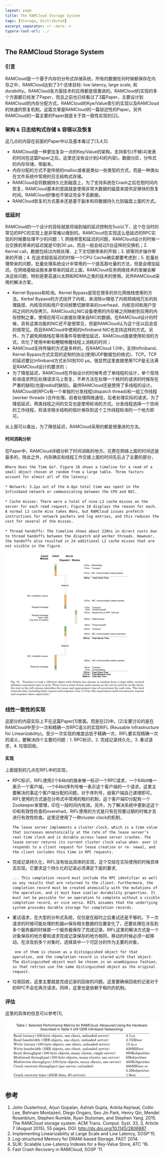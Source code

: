 ```yaml
---
layout: page
title: The RAMCloud Storage System
tags: [Storage, Distributed]
excerpt_separator: <!--more-->
typora-root-url: ../
---
```


## The RAMCloud Storage System 

### 引言

  RAMCloud是一个基于内存的分布式存储系统，所有的数据任何时候都保存在内存之中，RAMCloud达到了3个总体目标: low latency, large scale, 和 durability。RAMCloud各方面技术的应用都是很激进的。RAMCloud的实现的多个方面都已经发了Paper，而且之前也已经看过了3篇Paper，主要设计到RAMCloud的内存分配方式，RAMCloud的Kye/Value索引的实现以及RAMCloud的快速的恢复机制。这篇文章是RAMCloud的一篇综述性的Paper。另外RAMCloud的一篇主要的Paper就是关于其一致性实现的[2]。

### 架构 & 日志结构式存储 & 容错以及恢复

 这几点的内容在前面的Paper中以及基本看过了[3,4,5].

* RAMCloud是一种更加复杂一点的Key/Value的架构，支持索引(不够[4]发表的时间在这篇Paper之后，这里还没有设计到[4]的内容)。数据分区，分布式的内存存储，带副本。
* 内存分配的方式不是传统的malloc或者是类似一些类型的方式，而是一种类似在文件系统中常用的日志结构式存储。
* RAMCloud会将数据持久化到磁盘上，为了支持系统在Crash之后在短时间内恢复，RAMCloud基本的思路就是使用非常大数据的磁盘来提供足够快的恢复时间。RAMCloud好像也不保证完全不丢数据。
* RAMCloud恢复的方式基本还是基于副本和将数据持久化到磁盘上面的方式。

### 低延时

  RAMCloud的一个设计的目标就是将端到端的延迟控制在5us以下，这个在当时的常见的RPC的实现上是非常难以做到的。RAMCloud在实现这么低延迟的RPC实现的时候要处理不少的问题：1. 网络带宽和延迟的问题，RAMCloud设计的时候一台交换机带来的延迟就是10到30 μs，而且一般会经过5台这样的交换机；2. Kernel call，数据包经过内核处理、上下文切换带来的开销；3. 锁等同步操作带来的开销；4. 在追求超低延迟的时候一个CPU Cache确实都要考虑到；5. 批量处理带来的问题，批量处理系统设计中常用的一个提高吞吐量的方法，但是会增加延迟。在网络基础设施本身带来的延迟上面，RAMCloud任务网络技术的发展会解决这些问题，特别是更高速以太网和RDMA之类的技术的使用。另外RAMCloud采用的解决方案，

* Kernel Bypass和轮询。Kernel Bypass是现在很多的优化网络栈使用的方法。Kerbel Bypass的方式绕开了内核，来消除or降低了内核网络栈冗长的处理路径、内核空间和用户空间频繁切换带来的overhead、内核空间和用户空间之间的内存拷贝。RAMCloud让NIC设备使用的内存被之间映射到应用的内存控制之重，使得应用可以直接处理来自NIC的数据。在RAMCloud设计的时候，具有这类功能的NIC还不是很常见，但是RAMCloud认为这个在以后会变的很常见。而且RAMCloud中使用的Infiniband NIC也支持这样的方式。另外，为了避免网络栈在等待事件导致增加延迟，RAMCloud直接使用轮询的方式，优化了使用中断和睡眠唤醒线程上消耗的时间；
* RAMCloud支持传输的方式是多样的，在RAMCloud 1.0中，支持Infiniband、Kernel Bypass方式实现的定制的协议(使用UDP数据包的格式)、TCP。TCP的延迟要比Infiniband方式长50到100 μs。很显然这里直接使用TCP是无法满足RAMCloud设计的要求的；
* 为了降低延迟，RAMCloud在开始设计的时候考虑了单线程的设计，单个现场轮询请求然后处理请求马上恢复。不养方法在处理一个耗时的请求的时候存在严重的缺陷(也是redis的缺陷)。最终RAMCloud还是使用了多线程的设计。RAMCloud的RPCs有一个单独的分发线程(dispatch thread)和一组工作线程(worker threads )合作处理。前者处理网络通信，后者处理实际的请求。为了降低延迟，两类线程之间的交互也是使用轮询的方式。分发线程选择一个空闲的工作线程，将请求相关结构的指针保存到这个工作线程轮询的一个地方即可。

从上面可以看出，为了降低延迟，RAMCloud采用的都是很激进的方法。

#### 时间消耗分析

 在Paper中，RAMCloud详细分析了时间消耗的地方。花费在网络上面的时间还是最多的，除此之外，内存确实和线程工作交接上面的时间先后占了主要的部分，

```
Where Does the Time Go?. Figure 10 shows a timeline for a read of a small object chosen at random from a large table. Three factors account for almost all of the latency:

* Network: 3.2μs out of the 4.8μs total time was spent in the Infiniband network or communicating between the CPU and NIC.

* Cache misses: There were a total of nine L3 cache misses on the server for each read request; Figure 10 displays the reason for each. A normal L3 cache miss takes 86ns, but RAMCloud issues prefetch instructions for network packets and log entries, and this reduces the cost for several of the misses.

* Thread handoffs: The timeline shows about 220ns in direct costs due to thread handoffs between the dispatch and worker threads. However, the handoffs also resulted in 24 additional L2 cache misses that are not visible in the figure.
```

<img src="/assets/img/ramcloud-timetake.png" alt="ramcloud-timetake" style="zoom:50%;" />

### 线性一致性的实现

  这部分的内容实际上不在这篇Paper[1]里面。而是在[2]中。[2]主要讨论的是在RAMCloud中至少一次和精确一次RPC语义的实现RIFL (Reusable Infrastructure for Linearizability)。至少一次实现的难度远低于精确一次，RIFL要实现精确一次的语义，要解决四个主要的问题：1. RPC标识，2. 完成记录持久化，3. 重试请求，4. 垃圾回收。

#### 实现

 上面提到的几点在RIFL中的实现，

* RPC标识，RIFL使用2个64bit的值来唯一标识一个RPC请求，一个64bit唯一表示一个客户端，一个64bit序列号唯一表示这个客户端的一个请求。这里主要解决的事这个客户端分配的问题，对于序列号，由客户端自己递增即可。RIFL使用的方式是在分布式中常用的租约机制。这个客户端ID分配有一个Zookeeper来管理，ID在一段时间内有效。另外，为了解决系统中更新这这个ID和有效性检查的overehad，RIFL使用的方式是只有在将要过期的时候才去进行有效性检查。这里还使用了一种cluster clock的机制，

  ```
  The lease server implements a cluster clock, which is a time value that increases monotonically at the rate of the lease server’s real-time clock and is durable across lease server crashes. The lease server returns its current cluster clock value when- ever it responds to a client request for lease creation or re- newal, and the client includes this time in RPC requests.
  ```

* 完成记录持久化，RIFL没有给出具体的实现，这个交给在实际使用的时候具体去实现。它要求这个持久化的记录必须满足下面的要求,

  ```
  ... This completion record must include the RPC identifier as well as any results that are returned to the client. Furthermore, the completion record must be created atomically with the mutations of the operation, and it must have similar durability properties. It must not be possible for an operation to complete without a visible completion record, or vice versa. RIFL assumes that the underlying system provides durable storage for completion records.
  ```

* 重试请求，在大型的分布式系统，仅仅是在超时之后重试还是不够的。下一次请求的时候可能处理的机器or保存相关数据的位置变化了，还要处理在涉及到多个服务器的时候那一个服务器保存了完成记录。RIFL这里的解决方式是一个对象保存的地方要和请求完成记录保存的地方相同，移动的时候必须一起移动。在涉及到多个对象时，选择其中一个可区分的作为主要的对象，

  ```
   one of them is chosen as a distinguished object for that operation, and the completion record is stored with that object. The distinguished object must be chosen in an unambiguous fashion, so that retries use the same distinguished object as the original request.
  ```

* 垃圾回收，这里主要就是完成记录的回收的问题。这里要确保回收的记录对于的RPC不会在再次请求。同样，这里也是依赖于租约的机制。

### 评估

 这里的具体的信息可以参考[1],

<img src="/assets/img/ramcloud-perf.png" alt="ramcloud-perf" style="zoom: 67%;" />

## 参考

1. John Ousterhout, Arjun Gopalan, Ashish Gupta, Ankita Kejriwal, Collin Lee, Behnam Montazeri, Diego Ongaro, Seo Jin Park, Henry Qin, Mendel Rosenblum, Stephen Rumble, Ryan Stutsman, and Stephen Yang. 2015. The RAMCloud storage system. ACM Trans. Comput. Syst. 33, 3, Article 7 (August 2015), 55 pages. DOI: http://dx.doi.org/10.1145/2806887 .
2. Implementing Linearizability at Large Scale and Low Latency, SOSP'15.
3. Log-structured Memory for DRAM-based Storage. FAST 2014.
4. SLIK: Scalable Low-Latency Indexes for a Key-Value Store, ATC ’16.
5. Fast Crash Recovery in RAMCloud, SOSP '11.
